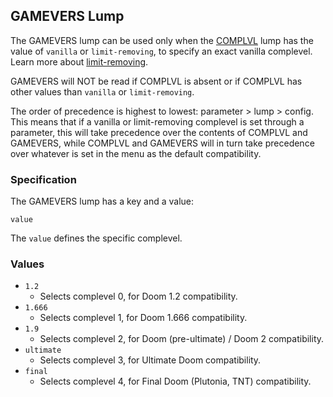## GAMEVERS Lump

The GAMEVERS lump can be used only when the [COMPLVL](complvl.md) lump has the value of `vanilla` or `limit-removing`, to specify an exact vanilla complevel. Learn more about [limit-removing](limit_removing.md).

GAMEVERS will NOT be read if COMPLVL is absent or if COMPLVL has other values than `vanilla` or `limit-removing`.

The order of precedence is highest to lowest: parameter > lump > config. This means that if a vanilla or limit-removing complevel is set through a parameter, this will take precedence over the contents of COMPLVL and GAMEVERS, while COMPLVL and GAMEVERS will in turn take precedence over whatever is set in the menu as the default compatibility.

### Specification

The GAMEVERS lump has a key and a value:

`value`

The `value` defines the specific complevel.

### Values

- `1.2`
  - Selects complevel 0, for Doom 1.2 compatibility.
- `1.666`
  - Selects complevel 1, for Doom 1.666 compatibility.
- `1.9`
  - Selects complevel 2, for Doom (pre-ultimate) / Doom 2 compatibility.
- `ultimate`
  - Selects complevel 3, for Ultimate Doom compatibility.
- `final`
  - Selects complevel 4, for Final Doom (Plutonia, TNT) compatibility.